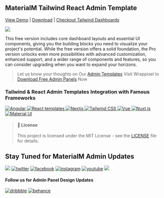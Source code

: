 ## MaterialM Tailwind React Admin Template
[View Demo](https://materialm-react-tailwind-free.netlify.app/)  |  [Download](https://www.wrappixel.com/templates/materialm-free-tailwind-react-admin-template/)  |  [Checkout Tailwind Dashboards](https://www.wrappixel.com/templates/category/tailwind-dashboard/)

<!-- Main image of Template -->
<a target="_blank" href="https://www.wrappixel.com/templates/materialm-free-tailwind-react-admin-template/">
  <img src="https://www.wrappixel.com/wp-content/uploads/edd/2025/02/MaterialM_Free_version_react.jpg" />
</a>

This free version includes core dashboard layouts and essential UI components, giving you the building blocks you need to visualize your project's potential. While the free version offers a solid foundation, the Pro version unlocks even more possibilities with advanced customization, enhanced support, and a wider range of components and features, so you can consider upgrading when you want to expand your horizons.

> Let us know your thoughts on Our [Admin Templates](https://www.wrappixel.com/templates/category/admin-dashboard-templates/) Visit Wrappixel to [Download Free Admin Panels](https://www.wrappixel.com/templates/category/free-admin-panel-templates/) Now

### Tailwind & React Admin Templates Integration with Famous Frameworks

 [![Angular](https://skillicons.dev/icons?i=angular)  ](https://www.wrappixel.com/templates/category/angular-templates/)[![React templates](https://skillicons.dev/icons?i=react)  ](https://www.wrappixel.com/templates/category/react-templates/)[![Nextjs](https://skillicons.dev/icons?i=nextjs)  ](https://www.wrappixel.com/templates/category/nextjs-templates/)[![Tailwind CSS](https://skillicons.dev/icons?i=tailwind)  ](https://www.wrappixel.com/templates/category/tailwind-dashboard/)[![Vue](https://skillicons.dev/icons?i=vue)  ](https://www.wrappixel.com/templates/category/vuejs-templates/)[![Nuxt.js](https://skillicons.dev/icons?i=nuxtjs)](https://www.wrappixel.com/templates/category/nuxt-templates/) [![Material UI](https://skillicons.dev/icons?i=materialui)](https://www.wrappixel.com/templates/category/mui-templates/)

> #### 📜 License
> 
> This project is licensed under the MIT License - see the
> [LICENSE](https://www.wrappixel.com/license/) file for details.

## Stay Tuned for MaterialM Admin Updates

[![](https://img.shields.io/badge/GitHub-100000?style=for-the-badge&logo=github&logoColor=white)](https://github.com/wrappixel)  [![twitter](https://img.shields.io/badge/twitter-x?style=for-the-badge&logo=x&logoColor=white&color=%230f1419)](https://twitter.com/wrappixel)  [![facebook](https://img.shields.io/badge/facebook-logo?style=for-the-badge&logo=facebook&logoColor=white&color=%230866ff)](https://www.facebook.com/wrappixel)  [![instagram](https://img.shields.io/badge/instagram-logo?style=for-the-badge&logo=instagram&logoColor=white&color=%23F35369)](https://www.instagram.com/wrappixel)  [![youtube](https://img.shields.io/badge/youtube-logo?style=for-the-badge&logo=youtube&logoColor=white&color=%23cc0000)](https://www.youtube.com/wrappixel)  [![](https://img.shields.io/badge/LinkedIn-0077B5?style=for-the-badge&logo=linkedin&logoColor=white)](https://www.linkedin.com/company/wrappixel)

#### Follow us for Admin Panel Design Updates

[![dribbble](https://img.shields.io/badge/dribbble-logo?style=for-the-badge&logo=dribbble&logoColor=white&color=%23ea64d9)](https://www.dribbble.com/wrappixel)  [![behance](https://img.shields.io/badge/behance-logo?style=for-the-badge&logo=behance&logoColor=white&color=%230057ff)](https://www.behance.net/wrappixel)

